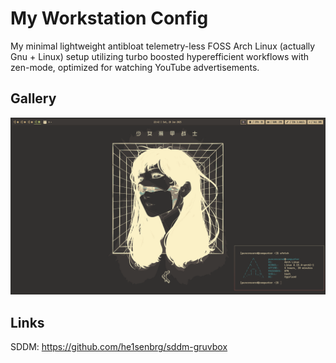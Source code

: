 # My Workstation Config

My minimal lightweight antibloat telemetry-less FOSS Arch Linux (actually Gnu + Linux) setup utilizing turbo boosted hyperefficient workflows with zen-mode, optimized for watching YouTube advertisements.

## Gallery
![desktop1](https://github.com/PunCensored/dots/blob/master/gallery/desktop1.png)


## Links

SDDM: https://github.com/he1senbrg/sddm-gruvbox
